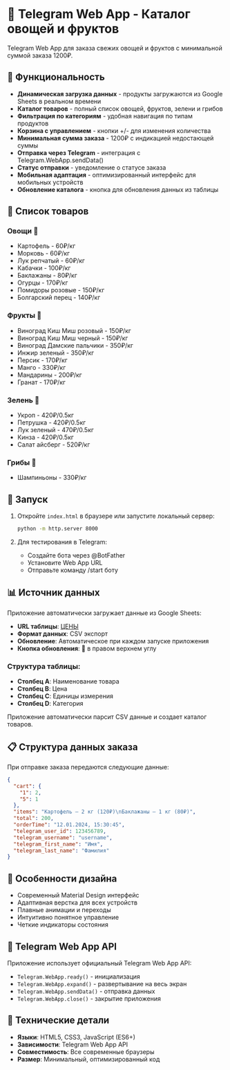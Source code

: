 # 🥕 Telegram Web App - Каталог овощей и фруктов

Telegram Web App для заказа свежих овощей и фруктов с минимальной суммой заказа 1200₽.

## 📱 Функциональность

- **Динамическая загрузка данных** - продукты загружаются из Google Sheets в реальном времени
- **Каталог товаров** - полный список овощей, фруктов, зелени и грибов
- **Фильтрация по категориям** - удобная навигация по типам продуктов
- **Корзина с управлением** - кнопки +/- для изменения количества
- **Минимальная сумма заказа** - 1200₽ с индикацией недостающей суммы
- **Отправка через Telegram** - интеграция с Telegram.WebApp.sendData()
- **Статус отправки** - уведомление о статусе заказа
- **Мобильная адаптация** - оптимизированный интерфейс для мобильных устройств
- **Обновление каталога** - кнопка для обновления данных из таблицы

## 🛒 Список товаров

### Овощи 🥬
- Картофель - 60₽/кг
- Морковь - 60₽/кг  
- Лук репчатый - 60₽/кг
- Кабачки - 100₽/кг
- Баклажаны - 80₽/кг
- Огурцы - 170₽/кг
- Помидоры розовые - 150₽/кг
- Болгарский перец - 140₽/кг

### Фрукты 🍎
- Виноград Киш Миш розовый - 150₽/кг
- Виноград Киш Миш черный - 150₽/кг
- Виноград Дамские пальчики - 350₽/кг
- Инжир зеленый - 350₽/кг
- Персик - 170₽/кг
- Манго - 330₽/кг
- Мандарины - 200₽/кг
- Гранат - 170₽/кг

### Зелень 🌿
- Укроп - 420₽/0.5кг
- Петрушка - 420₽/0.5кг
- Лук зеленый - 470₽/0.5кг
- Кинза - 420₽/0.5кг
- Салат айсберг - 520₽/кг

### Грибы 🍄
- Шампиньоны - 330₽/кг

## 🚀 Запуск

1. Откройте `index.html` в браузере или запустите локальный сервер:
   ```bash
   python -m http.server 8000
   ```

2. Для тестирования в Telegram:
   - Создайте бота через @BotFather
   - Установите Web App URL
   - Отправьте команду /start боту


## 📊 Источник данных

Приложение автоматически загружает данные из Google Sheets:
- **URL таблицы**: [ЦЕНЫ](https://docs.google.com/spreadsheets/d/14WPvmY8cIFufe5VKRcvDYP2vCI9bhq9vILUsMbzRZXk/edit?usp=sharing)
- **Формат данных**: CSV экспорт
- **Обновление**: Автоматическое при каждом запуске приложения
- **Кнопка обновления**: 🔄 в правом верхнем углу

### Структура таблицы:
- **Столбец A**: Наименование товара
- **Столбец B**: Цена
- **Столбец C**: Единицы измерения
- **Столбец D**: Категория

Приложение автоматически парсит CSV данные и создает каталог товаров.

## 📋 Структура данных заказа

При отправке заказа передаются следующие данные:

```json
{
  "cart": {
    "1": 2,
    "5": 1
  },
  "items": "Картофель – 2 кг (120₽)\nБаклажаны – 1 кг (80₽)",
  "total": 200,
  "orderTime": "12.01.2024, 15:30:45",
  "telegram_user_id": 123456789,
  "telegram_username": "username",
  "telegram_first_name": "Имя",
  "telegram_last_name": "Фамилия"
}
```

## 🎨 Особенности дизайна

- Современный Material Design интерфейс
- Адаптивная верстка для всех устройств
- Плавные анимации и переходы
- Интуитивно понятное управление
- Четкие индикаторы состояния

## 📱 Telegram Web App API

Приложение использует официальный Telegram Web App API:
- `Telegram.WebApp.ready()` - инициализация
- `Telegram.WebApp.expand()` - развертывание на весь экран
- `Telegram.WebApp.sendData()` - отправка данных
- `Telegram.WebApp.close()` - закрытие приложения

## 🔧 Технические детали

- **Языки**: HTML5, CSS3, JavaScript (ES6+)
- **Зависимости**: Telegram Web App API
- **Совместимость**: Все современные браузеры
- **Размер**: Минимальный, оптимизированный код
